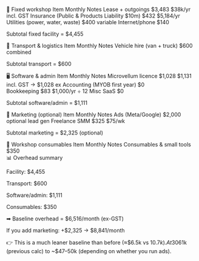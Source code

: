🔧 Fixed workshop
Item	Monthly	Notes
Lease + outgoings	$3,483	$38k/yr incl. GST
Insurance (Public & Products Liability $10m)	$432	$5,184/yr
Utilities (power, water, waste)	$400	variable
Internet/phone	$140	

Subtotal fixed facility = $4,455

🚚 Transport & logistics
Item	Monthly	Notes
Vehicle hire (van + truck)	$600	combined

Subtotal transport = $600

🖥 Software & admin
Item	Monthly	Notes
Microvellum licence	$1,028	$1,131 incl. GST → $1,028 ex
Accounting (MYOB first year)	$0	
Bookkeeping	$83	$1,000/yr ÷ 12
Misc SaaS	$0	

Subtotal software/admin = $1,111

📢 Marketing (optional)
Item	Monthly	Notes
Ads (Meta/Google)	$2,000	optional lead gen
Freelance SMM	$325	$75/wk

Subtotal marketing = $2,325 (optional)

🔨 Workshop consumables
Item	Monthly	Notes
Consumables & small tools	$350	
📊 Overhead summary

Facility: $4,455

Transport: $600

Software/admin: $1,111

Consumables: $350

➡ Baseline overhead = $6,516/month (ex-GST)

If you add marketing: +$2,325 → $8,841/month

👉 This is a much leaner baseline than before (≈$6.5k vs $10.7k).
At 30% GM, the sales you need each month drop from ~$61k (previous calc) to ~$47–50k (depending on whether you run ads).